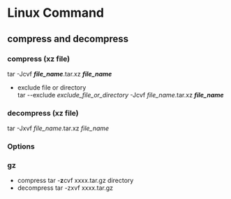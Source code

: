 # Linux Command #  
## compress and decompress ##  
### compress (xz file) ###  
tar -Jcvf ***file_name***.tar.xz ***file_name***  
- exclude file or directory  
tar --exclude *exclude_file_or_directory* -Jcvf *file_name*.tar.xz ***file_name***  

### decompress (xz file) ###  
tar -Jxvf *file_name*.tar.xz *file_name*  

### Options ###
### gz ###
- compress
tar -**z**cvf xxxx.tar.gz directory
- decompress
tar -zxvf xxxx.tar.gz
